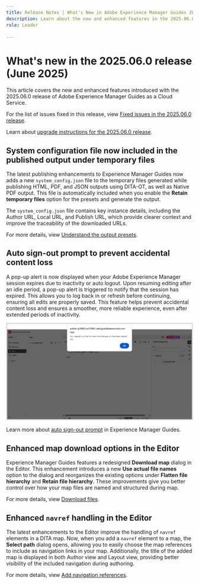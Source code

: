 ```yaml
---
title: Release Notes | What's New in Adobe Experience Manager Guides 2025.06.0 release
description: Learn about the new and enhanced features in the 2025.06.0 release of Adobe Experience Manager Guides
role: Leader

---
```

# What's new in the 2025.06.0 release (June 2025)

This article covers the new and enhanced features introduced with the 2025.06.0 release of Adobe Experience Manager Guides as a Cloud Service.

For the list of issues fixed in this release, view [Fixed issues in the 2025.06.0 release](fixed-issues-2025-06-0.md).

Learn about [upgrade instructions for the 2025.06.0  release](../release-info/upgrade-instructions-2025-06-0.md).

## System configuration file now included in the published output under temporary files 

The latest publishing enhancements to Experience Manager Guides now adds a new `system_config.json` file to the temporary files generated while publishing HTML, PDF, and JSON outputs using DITA-OT, as well as Native PDF output. This file is automatically included when you enable the **Retain temporary files** option for the presets and generate the output.

The `system_config.json` file contains key instance details, including the Author URL, Local URL, and Publish URL, which provide clearer context and improve the traceability of the downloaded URLs.

For more details, view [Understand the output presets](../user-guide/generate-output-understand-presets.md).

## Auto sign-out prompt to prevent accidental content loss

A pop-up alert is now displayed when your Adobe Experience Manager session expires due to inactivity or auto logout. Upon resuming editing after an idle period, a pop-up alert is triggered to notify that the session has expired. This allows you to log back in or refresh before continuing, ensuring all edits are properly saved. This feature helps prevent accidental content loss and ensures a smoother, more reliable experience, even after extended periods of inactivity.

![](assets/sign-out-prompt.png)

Learn more about [auto sign-out prompt](../user-guide/auto-sign-out-prompt.md) in Experience Manager Guides. 

## Enhanced map download options in the Editor

Experience Manager Guides features a redesigned **Download map** dialog in the Editor. This enhancement introduces a new **Use actual file names** option to the dialog and reorganizes the existing options under **Flatten file hierarchy** and **Retain file hierarchy**. These improvements give you better control over how your map files are named and structured during map.

For more details, view [Download files](../user-guide/authoring-download-assets.md#download-a-dita-map-file-from-the-editor).


## Enhanced `navref` handling in the Editor

The latest enhancements to the Editor improve the handling of `navref` elements in a DITA map. Now, when you add a `navref` element to a map, the **Select path** dialog opens, allowing you to easily choose the map references to include as navigation links in your map. Additionally, the title of the added map is displayed in both Author view and Layout view, providing better visibility of the included navigation during authoring.

For more details, view [Add navigation references](../user-guide/map-editor-other-features.md#add-navigation-references).
